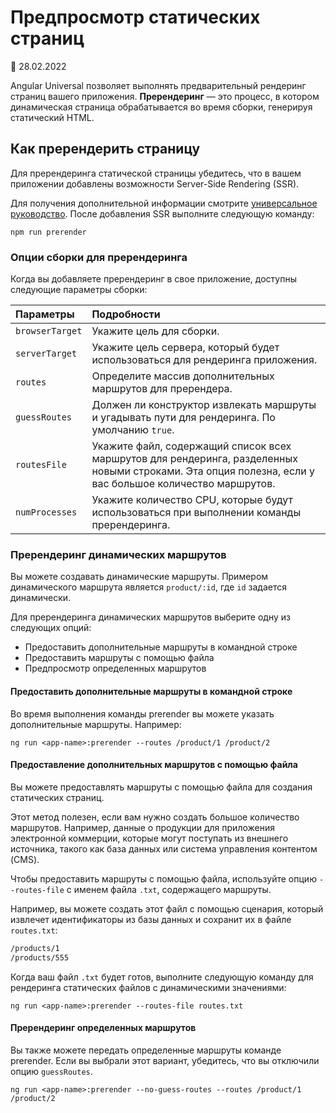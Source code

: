 # Предпросмотр статических страниц

:date: 28.02.2022

Angular Universal позволяет выполнять предварительный рендеринг страниц вашего приложения. **Пререндеринг** — это процесс, в котором динамическая страница обрабатывается во время сборки, генерируя статический HTML.

## Как пререндерить страницу

Для пререндеринга статической страницы убедитесь, что в вашем приложении добавлены возможности Server-Side Rendering (SSR).

Для получения дополнительной информации смотрите [универсальное руководство](universal.md). После добавления SSR выполните следующую команду:

```
npm run prerender
```

### Опции сборки для пререндеринга

Когда вы добавляете пререндеринг в свое приложение, доступны следующие параметры сборки:

| Параметры       | Подробности                                                                                                                                             |
| :-------------- | :------------------------------------------------------------------------------------------------------------------------------------------------------ |
| `browserTarget` | Укажите цель для сборки.                                                                                                                                |
| `serverTarget`  | Укажите цель сервера, который будет использоваться для рендеринга приложения.                                                                           |
| `routes`        | Определите массив дополнительных маршрутов для пререндера.                                                                                              |
| `guessRoutes`   | Должен ли конструктор извлекать маршруты и угадывать пути для рендеринга. По умолчанию `true`.                                                          |
| `routesFile`    | Укажите файл, содержащий список всех маршрутов для рендеринга, разделенных новыми строками. Эта опция полезна, если у вас большое количество маршрутов. |
| `numProcesses`  | Укажите количество CPU, которые будут использоваться при выполнении команды пререндеринга.                                                              |

### Пререндеринг динамических маршрутов

Вы можете создавать динамические маршруты. Примером динамического маршрута является `product/:id`, где `id` задается динамически.

Для пререндеринга динамических маршрутов выберите одну из следующих опций:

-   Предоставить дополнительные маршруты в командной строке
-   Предоставить маршруты с помощью файла
-   Предпросмотр определенных маршрутов

#### Предоставить дополнительные маршруты в командной строке

Во время выполнения команды prerender вы можете указать дополнительные маршруты. Например:

```
ng run <app-name>:prerender --routes /product/1 /product/2
```

#### Предоставление дополнительных маршрутов с помощью файла

Вы можете предоставлять маршруты с помощью файла для создания статических страниц.

Этот метод полезен, если вам нужно создать большое количество маршрутов. Например, данные о продукции для приложения электронной коммерции, которые могут поступать из внешнего источника, такого как база данных или система управления контентом (CMS).

Чтобы предоставить маршруты с помощью файла, используйте опцию `--routes-file` с именем файла `.txt`, содержащего маршруты.

Например, вы можете создать этот файл с помощью сценария, который извлечет идентификаторы из базы данных и сохранит их в файле `routes.txt`:

```txt
/products/1
/products/555
```

Когда ваш файл `.txt` будет готов, выполните следующую команду для рендеринга статических файлов с динамическими значениями:

```shell
ng run <app-name>:prerender --routes-file routes.txt
```

#### Пререндеринг определенных маршрутов

Вы также можете передать определенные маршруты команде prerender. Если вы выбрали этот вариант, убедитесь, что вы отключили опцию `guessRoutes`.

```shell
ng run <app-name>:prerender --no-guess-routes --routes /product/1 /product/2
```
